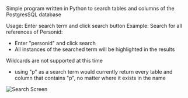 Simple program written in Python to search tables and columns of the PostgresSQL database

Usage: Enter search term and click search button
Example: Search for all references of Personid:
- Enter "personid" and click search
- All instances of the searched term will be highlighted in the results

Wildcards are not supported at this time
- using "p" as a search term would currently return every table and column that contains "p", no matter where it exists in the name

![Search Screen](https://imgur.com/a/hNGBxBO)
